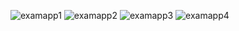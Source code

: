 ![examapp1](https://github.com/alpkarakoc/exam-app/assets/67338903/798f6fe8-31bf-4d75-b834-ed7d29912e65)
![examapp2](https://github.com/alpkarakoc/exam-app/assets/67338903/74187b15-844d-4d5a-b342-f63662914f06)
![examapp3](https://github.com/alpkarakoc/exam-app/assets/67338903/90e92c75-b0ab-40c5-bde2-ac35e68e33b5)
![examapp4](https://github.com/alpkarakoc/exam-app/assets/67338903/67d0509b-c8d2-42ad-92c7-6587a3d90956)
